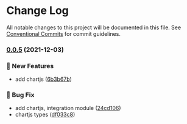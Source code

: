 # Change Log

All notable changes to this project will be documented in this file.
See [Conventional Commits](https://conventionalcommits.org) for commit guidelines.

### [0.0.5](https://github.com/things-scene/operato-scene/compare/v0.0.4...v0.0.5) (2021-12-03)


### :rocket: New Features

* add chartjs ([6b3b67b](https://github.com/things-scene/operato-scene/commit/6b3b67be882eda21a702f4f13ed5e0c4606ac934))


### :bug: Bug Fix

* add chartjs, integration module ([24cd106](https://github.com/things-scene/operato-scene/commit/24cd1065d13314e7ca3927a0306fed766531b851))
* chartjs types ([df033c8](https://github.com/things-scene/operato-scene/commit/df033c8a426dc53e6e73d46e4bb5f64506a2e3ac))
